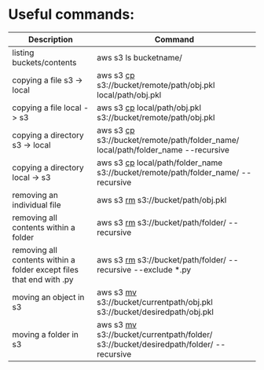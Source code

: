# Useful commands:


|  Description | Command  | 
|---|---|
|  listing buckets/contents | aws s3 ls bucketname/ | 
|  copying a file s3 -> local | aws s3 [cp](https://docs.aws.amazon.com/cli/latest/reference/s3/cp.html) s3://bucket/remote/path/obj.pkl  local/path/obj.pkl |  
|  copying a file local -> s3 | aws s3 [cp](https://docs.aws.amazon.com/cli/latest/reference/s3/cp.html) local/path/obj.pkl s3://bucket/remote/path/obj.pkl  |
|  copying a directory s3 -> local | aws s3 [cp](https://docs.aws.amazon.com/cli/latest/reference/s3/cp.html) s3://bucket/remote/path/folder_name/ local/path/folder_name --recursive |  
|  copying a directory local -> s3 | aws s3 [cp](https://docs.aws.amazon.com/cli/latest/reference/s3/cp.html) local/path/folder_name s3://bucket/remote/path/folder_name/ --recursive |
| removing an individual file | aws s3 [rm](https://docs.aws.amazon.com/cli/latest/reference/s3/rm.html) s3://bucket/path/obj.pkl |
| removing all contents within a folder | aws s3 [rm](https://docs.aws.amazon.com/cli/latest/reference/s3/rm.html) s3://bucket/path/folder/ --recursive |
| removing all contents within a folder except files that end with .py | aws s3 [rm](https://docs.aws.amazon.com/cli/latest/reference/s3/rm.html) s3://bucket/path/folder/ --recursive --exclude *.py|
|moving an object in s3| aws s3 [mv](https://docs.aws.amazon.com/cli/latest/reference/s3/mv.html) s3://bucket/currentpath/obj.pkl s3://bucket/desiredpath/obj.pkl |
|moving a folder in s3| aws s3 [mv](https://docs.aws.amazon.com/cli/latest/reference/s3/mv.html) s3://bucket/currentpath/folder/ s3://bucket/desiredpath/folder/ --recursive |

